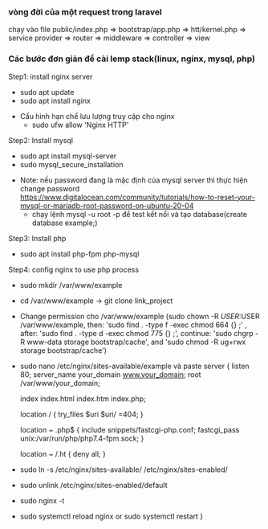 ### vòng đời của một request trong laravel
chạy vào file public/index.php => bootstrap/app.php => htt/kernel.php => service provider => router => middleware => controller => view

### Các bước đơn giản để cài lemp stack(linux, nginx, mysql, php)
Step1: install nginx server
  - sudo apt update
  - sudo apt install nginx
* Cấu hình hạn chế lưu lượng truy cập cho nginx
  - sudo ufw allow 'Nginx HTTP'
    
Step2: Install mysql
  - sudo apt install mysql-server
  - sudo mysql_secure_installation
* Note: nếu password đang là mặc định của mysql server thì thực hiện change password
  https://www.digitalocean.com/community/tutorials/how-to-reset-your-mysql-or-mariadb-root-password-on-ubuntu-20-04
  - chạy lệnh mysql -u root -p để test kết nối và tạo database(create database example;)
    
Step3: Install php
  - sudo apt install php-fpm php-mysql
    
Step4: config nginx to use php process
  - sudo mkdir /var/www/example
  - cd /var/www/example -> git clone link_project
  - Change permission cho /var/www/example (sudo chown -R $USER:$USER /var/www/example, then: 'sudo find . -type f -exec chmod 664 {} \;' , after: 'sudo find . -type d -exec chmod 775 {} \;', continue: 'sudo chgrp -R www-data storage bootstrap/cache', and 'sudo chmod -R ug+rwx storage bootstrap/cache')
  - sudo nano /etc/nginx/sites-available/example và paste
      server {
      listen 80;
      server_name your_domain www.your_domain;
      root /var/www/your_domain;
  
      index index.html index.htm index.php;
  
      location / {
          try_files $uri $uri/ =404;
      }
  
      location ~ \.php$ {
          include snippets/fastcgi-php.conf;
          fastcgi_pass unix:/var/run/php/php7.4-fpm.sock;
       }
  
      location ~ /\.ht {
          deny all;
      }
  - sudo ln -s /etc/nginx/sites-available/ /etc/nginx/sites-enabled/
  - sudo unlink /etc/nginx/sites-enabled/default
  - sudo nginx -t
  - sudo systemctl reload nginx or sudo systemctl restart 
}
